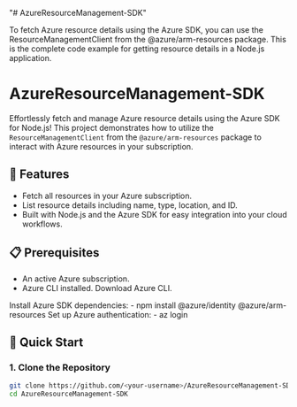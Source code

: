 "# AzureResourceManagement-SDK" 

To fetch Azure resource details using the Azure SDK, you can use the ResourceManagementClient from the @azure/arm-resources package. This is the complete code example for getting resource details in a Node.js application.



# AzureResourceManagement-SDK

Effortlessly fetch and manage Azure resource details using the Azure SDK for Node.js! This project demonstrates how to utilize the `ResourceManagementClient` from the `@azure/arm-resources` package to interact with Azure resources in your subscription.

## 🌟 Features
- Fetch all resources in your Azure subscription.
- List resource details including name, type, location, and ID.
- Built with Node.js and the Azure SDK for easy integration into your cloud workflows.

## 📋 Prerequisites
- An active Azure subscription.
- Azure CLI installed. Download Azure CLI.

Install Azure SDK dependencies:
    - npm install @azure/identity @azure/arm-resources
Set up Azure authentication:
    - az login

## 🚀 Quick Start

### 1. **Clone the Repository**
```bash
git clone https://github.com/<your-username>/AzureResourceManagement-SDK.git
cd AzureResourceManagement-SDK
